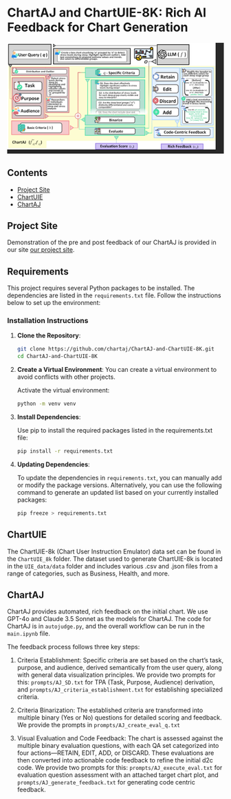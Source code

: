# ChartAJ and ChartUIE-8K: Rich AI Feedback for Chart Generation

![ChartAJ and ChartUIE-8K](chartaj.png)

## Contents 
- [Project Site](#project-site)
- [ChartUIE](#chartuie)
- [ChartAJ](#chartagent)

## Project Site

Demonstration of the pre and post feedback of our ChartAJ is provided in our site [our project site](https://chartaj.github.io/).

## Requirements

This project requires several Python packages to be installed. The dependencies are listed in the `requirements.txt` file. Follow the instructions below to set up the environment:

### Installation Instructions

1. **Clone the Repository**:

   ```bash
   git clone https://github.com/chartaj/ChartAJ-and-ChartUIE-8K.git
   cd ChartAJ-and-ChartUIE-8K

2. **Create a Virtual Environment**:
    You can create a virtual environment to avoid conflicts with other projects.

    Activate the virtual environment:

    ```bash
    python -m venv venv

3. **Install Dependencies**:

    Use pip to install the required packages listed in the requirements.txt file:

    ```bash
    pip install -r requirements.txt

4. **Updating Dependencies**:

    To update the dependencies in `requirements.txt`, you can manually add or modify the package versions. Alternatively, you can use the following command to generate an updated list based on your currently installed packages:

    ```bash
    pip freeze > requirements.txt
    ```









## ChartUIE

The ChartUIE-8k (Chart User Instruction Emulator) data set can be found in the `ChartUIE_8k` folder. The dataset used to generate ChartUIE-8k is located in the `UIE_data/data` folder and includes various .csv and .json files from a range of categories, such as Business, Health, and more.
<!-- 
## ChartAgent

ChartAgent is responsible for handling data-to-chart (d2c) generation tasks. We utilized two closed-source models (GPT-4o and Claude 3.5 Sonnet) and two open-source models (Llama 3.1 70B and Gemma 2 27B). The code for ChartAgent is in `ChartAgent.py`.

ChartAgent performs two d2c tasks in the workflow. The first task is the initial d2c generation, where it creates chart code based on the user’s query (including initial instructions and further instructions in a Q&A format). The second task is the post-feedback d2c generation, which incorporates feedback from ChartAJ. -->

## ChartAJ

ChartAJ provides automated, rich feedback on the initial chart. We use GPT-4o and Claude 3.5 Sonnet as the models for ChartAJ. The code for ChartAJ is in `autojudge.py`, and the overall workflow can be run in the `main.ipynb` file.

The feedback process follows three key steps:

1. Criteria Establishment: Specific criteria are set based on the chart’s task, purpose, and audience, derived semantically from the user query, along with general data visualization principles. We provide two prompts for this: `prompts/AJ_SD.txt` for TPA (Task, Purpose, Audience) derivation, and `prompts/AJ_criteria_establishment.txt` for establishing specialized criteria.

2. Criteria Binarization: The established criteria are transformed into multiple binary (Yes or No) questions for detailed scoring and feedback. We provide the prompts in `prompts/AJ_create_eval_q.txt`

3. Visual Evaluation and Code Feedback: The chart is assessed against the multiple binary evaluation questions, with each QA set categorized into four actions—RETAIN, EDIT, ADD, or DISCARD. These evaluations are then converted into actionable code feedback to refine the initial d2c code. We provide two prompts for this: `prompts/AJ_execute_eval.txt` for evaluation question assessment with an attached target chart plot, and `prompts/AJ_generate_feedback.txt` for generating code centric feedback.
